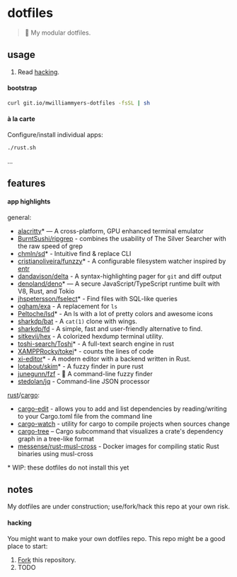# dotfiles

> :wrench: My modular dotfiles.


## usage

1. Read [hacking](#hacking).

#### bootstrap

```bash
curl git.io/mwilliammyers-dotfiles -fsSL | sh
```

#### à la carte

Configure/install individual apps:
```bash
./rust.sh
```
...

## features

#### app highlights

general:
* [alacritty](https://github.com/jwilm/alacritty)* — A cross-platform, GPU enhanced terminal emulator
* [BurntSushi/ripgrep](https://github.com/BurntSushi/ripgrep) - combines the usability of The Silver Searcher with the raw speed of grep
* [chmln/sd](https://github.com/chmln/sd)* - Intuitive find & replace CLI
* [cristianoliveira/funzzy](https://github.com/cristianoliveira/funzzy)* - A configurable filesystem watcher inspired by [entr](http://entrproject.org/)
* [dandavison/delta](https://github.com/dandavison/delta) - A syntax-highlighting pager for `git` and diff output
* [denoland/deno](https://github.com/denoland/deno)* — A secure JavaScript/TypeScript runtime built with V8, Rust, and Tokio
* [jhspetersson/fselect](https://github.com/jhspetersson/fselect)* - Find files with SQL-like queries
* [ogham/exa](https://github.com/ogham/exa) - A replacement for `ls`
* [Peltoche/lsd](https://github.com/Peltoche/lsd)* - An ls with a lot of pretty colors and awesome icons
* [sharkdp/bat](https://github.com/sharkdp/bat) - A `cat(1)` clone with wings.
* [sharkdp/fd](https://github.com/sharkdp/fd) - A simple, fast and user-friendly alternative to find.
* [sitkevij/hex](https://github.com/sitkevij/hex) - A colorized hexdump terminal utility.
* [toshi-search/Toshi](https://github.com/toshi-search/Toshi)* - A full-text search engine in rust
* [XAMPPRocky/tokei](https://github.com/XAMPPRocky/tokei)* - counts the lines of code
* [xi-editor](https://github.com/xi-editor/xi-editor)* - A modern editor with a backend written in Rust.
* [lotabout/skim](https://github.com/lotabout/skim)* - A fuzzy finder in pure rust
* [junegunn/fzf](https://github.com/junegunn/fzf) - 🌸 A command-line fuzzy finder
* [stedolan/jq](https://github.com/stedolan/jq) - Command-line JSON processor

[rust]/[cargo]:
* [cargo-edit](https://crates.io/crates/cargo-edit) - allows you to add and list dependencies by reading/writing to your Cargo.toml file from the command line
* [cargo-watch](https://crates.io/crates/cargo-watch) - utility for cargo to compile projects when sources change
* [cargo-tree](https://github.com/sfackler/cargo-tree) – Cargo subcommand that visualizes a crate's dependency graph in a tree-like format
* [messense/rust-musl-cross](https://github.com/messense/rust-musl-cross) - Docker images for compiling static Rust binaries using musl-cross

\* WIP: these dotfiles do not install this yet

## notes

My dotfiles are under construction; use/fork/hack this repo at your own risk.

#### hacking

You might want to make your own dotfiles repo. This repo might be a good place to start:

1. [Fork] this repository.
1. TODO



[@mwilliammyers]: https://github.com/mwilliammyers
[GNU]: http://www.gnu.org/
[OS X]: http://www.apple.com/osx/
[Xcode]: https://developer.apple.com/xcode/
[ansible]: https://www.ansible.com/
[ansible_install]: http://docs.ansible.com/ansible/intro_installation.html
[aura]: https://github.com/aurapm/aura
[bash]: https://www.gnu.org/software/bash/manual/bashref.html
[coreutils]: http://www.gnu.org/software/coreutils/
[default variables]: defaults/main.yml
[dotstrap's]: https://github.com/dotstrap
[dotstrap]: https://github.com/dotstrap
[fasd]: https://github.com/clvv/fasd
[files]: files/
[Fork]: #fork-destination-box
[fish]: http://fishshell.com/
[homebrew]: https://github.com/Homebrew/homebrew
[host_vars]: host_vars/
[neovim]: https://github.com/neovim/neovim
[pip]: https://github.com/pypa/pip
[pure]: https://github.com/sindresorhus/pure
[speedcola]: https://github.com/mwilliammyers/speedcola
[variables]: vars/main.yml
[yaourt]: https://github.com/archlinuxfr/yaourt
[z]: https://github.com/rupa/z
[zsh]: http://zsh.sourceforge.net
[rust]: https://www.rust-lang.org
[cargo]: https://doc.rust-lang.org/cargo/
